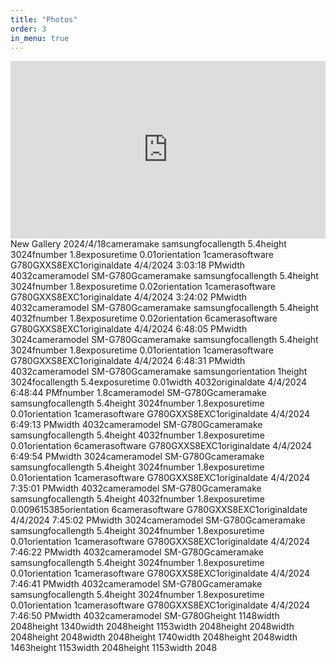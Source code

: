 ```yaml
---
title: "Photos"
order: 3
in_menu: true
---
```

<div class="cincopa_responsive_iframe" style="padding:56.25% 0 0 0;position:relative;"><div class="cincopa_responsive_wrapper" style="height:100%;left:0;position:absolute;top:0;width:100%;"><iframe width="100%" height="100%" src="https://rtcdn.cincopa.com/iframe.aspx?fid=A4BAqNv3Yurx" frameborder="0" allowfullscreen scrolling="no" allow="autoplay *; fullscreen *"></iframe><noscript><span>New Gallery 2024/4/18</span><span>cameramake</span><span> samsung</span><span>focallength</span><span> 5.4</span><span>height</span><span> 3024</span><span>fnumber</span><span> 1.8</span><span>exposuretime</span><span> 0.01</span><span>orientation</span><span> 1</span><span>camerasoftware</span><span> G780GXXS8EXC1</span><span>originaldate</span><span> 4/4/2024 3:03:18 PM</span><span>width</span><span> 4032</span><span>cameramodel</span><span> SM-G780G</span><span>cameramake</span><span> samsung</span><span>focallength</span><span> 5.4</span><span>height</span><span> 3024</span><span>fnumber</span><span> 1.8</span><span>exposuretime</span><span> 0.02</span><span>orientation</span><span> 1</span><span>camerasoftware</span><span> G780GXXS8EXC1</span><span>originaldate</span><span> 4/4/2024 3:24:02 PM</span><span>width</span><span> 4032</span><span>cameramodel</span><span> SM-G780G</span><span>cameramake</span><span> samsung</span><span>focallength</span><span> 5.4</span><span>height</span><span> 4032</span><span>fnumber</span><span> 1.8</span><span>exposuretime</span><span> 0.02</span><span>orientation</span><span> 6</span><span>camerasoftware</span><span> G780GXXS8EXC1</span><span>originaldate</span><span> 4/4/2024 6:48:05 PM</span><span>width</span><span> 3024</span><span>cameramodel</span><span> SM-G780G</span><span>cameramake</span><span> samsung</span><span>focallength</span><span> 5.4</span><span>height</span><span> 3024</span><span>fnumber</span><span> 1.8</span><span>exposuretime</span><span> 0.01</span><span>orientation</span><span> 1</span><span>camerasoftware</span><span> G780GXXS8EXC1</span><span>originaldate</span><span> 4/4/2024 6:48:31 PM</span><span>width</span><span> 4032</span><span>cameramodel</span><span> SM-G780G</span><span>cameramake</span><span> samsung</span><span>orientation</span><span> 1</span><span>height</span><span> 3024</span><span>focallength</span><span> 5.4</span><span>exposuretime</span><span> 0.01</span><span>width</span><span> 4032</span><span>originaldate</span><span> 4/4/2024 6:48:44 PM</span><span>fnumber</span><span> 1.8</span><span>cameramodel</span><span> SM-G780G</span><span>cameramake</span><span> samsung</span><span>focallength</span><span> 5.4</span><span>height</span><span> 3024</span><span>fnumber</span><span> 1.8</span><span>exposuretime</span><span> 0.01</span><span>orientation</span><span> 1</span><span>camerasoftware</span><span> G780GXXS8EXC1</span><span>originaldate</span><span> 4/4/2024 6:49:13 PM</span><span>width</span><span> 4032</span><span>cameramodel</span><span> SM-G780G</span><span>cameramake</span><span> samsung</span><span>focallength</span><span> 5.4</span><span>height</span><span> 4032</span><span>fnumber</span><span> 1.8</span><span>exposuretime</span><span> 0.01</span><span>orientation</span><span> 6</span><span>camerasoftware</span><span> G780GXXS8EXC1</span><span>originaldate</span><span> 4/4/2024 6:49:54 PM</span><span>width</span><span> 3024</span><span>cameramodel</span><span> SM-G780G</span><span>cameramake</span><span> samsung</span><span>focallength</span><span> 5.4</span><span>height</span><span> 3024</span><span>fnumber</span><span> 1.8</span><span>exposuretime</span><span> 0.01</span><span>orientation</span><span> 1</span><span>camerasoftware</span><span> G780GXXS8EXC1</span><span>originaldate</span><span> 4/4/2024 7:35:01 PM</span><span>width</span><span> 4032</span><span>cameramodel</span><span> SM-G780G</span><span>cameramake</span><span> samsung</span><span>focallength</span><span> 5.4</span><span>height</span><span> 4032</span><span>fnumber</span><span> 1.8</span><span>exposuretime</span><span> 0.009615385</span><span>orientation</span><span> 6</span><span>camerasoftware</span><span> G780GXXS8EXC1</span><span>originaldate</span><span> 4/4/2024 7:45:02 PM</span><span>width</span><span> 3024</span><span>cameramodel</span><span> SM-G780G</span><span>cameramake</span><span> samsung</span><span>focallength</span><span> 5.4</span><span>height</span><span> 3024</span><span>fnumber</span><span> 1.8</span><span>exposuretime</span><span> 0.01</span><span>orientation</span><span> 1</span><span>camerasoftware</span><span> G780GXXS8EXC1</span><span>originaldate</span><span> 4/4/2024 7:46:22 PM</span><span>width</span><span> 4032</span><span>cameramodel</span><span> SM-G780G</span><span>cameramake</span><span> samsung</span><span>focallength</span><span> 5.4</span><span>height</span><span> 3024</span><span>fnumber</span><span> 1.8</span><span>exposuretime</span><span> 0.01</span><span>orientation</span><span> 1</span><span>camerasoftware</span><span> G780GXXS8EXC1</span><span>originaldate</span><span> 4/4/2024 7:46:41 PM</span><span>width</span><span> 4032</span><span>cameramodel</span><span> SM-G780G</span><span>cameramake</span><span> samsung</span><span>focallength</span><span> 5.4</span><span>height</span><span> 3024</span><span>fnumber</span><span> 1.8</span><span>exposuretime</span><span> 0.01</span><span>orientation</span><span> 1</span><span>camerasoftware</span><span> G780GXXS8EXC1</span><span>originaldate</span><span> 4/4/2024 7:46:50 PM</span><span>width</span><span> 4032</span><span>cameramodel</span><span> SM-G780G</span><span>height</span><span> 1148</span><span>width</span><span> 2048</span><span>height</span><span> 1340</span><span>width</span><span> 2048</span><span>height</span><span> 1153</span><span>width</span><span> 2048</span><span>height</span><span> 2048</span><span>width</span><span> 2048</span><span>height</span><span> 2048</span><span>width</span><span> 2048</span><span>height</span><span> 1740</span><span>width</span><span> 2048</span><span>height</span><span> 2048</span><span>width</span><span> 1463</span><span>height</span><span> 1153</span><span>width</span><span> 2048</span><span>height</span><span> 1153</span><span>width</span><span> 2048</span></noscript></div></div> 
